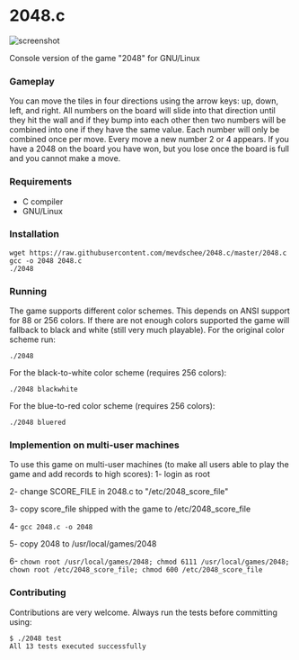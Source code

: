 2048.c
======

![screenshot](http://www.leaseweblabs.com/wp-content/uploads/2014/03/20481.png)

Console version of the game "2048" for GNU/Linux

### Gameplay

You can move the tiles in four directions using the arrow keys: up, down, left, and right. All numbers on the board will slide into that direction until they hit the wall and if they bump into each other then two numbers will be combined into one if they have the same value. Each number will only be combined once per move. Every move a new number 2 or 4 appears. If you have a 2048 on the board you have won, but you lose once the board is full and you cannot make a move. 

### Requirements

- C compiler
- GNU/Linux

### Installation

```
wget https://raw.githubusercontent.com/mevdschee/2048.c/master/2048.c
gcc -o 2048 2048.c
./2048
```

### Running

The game supports different color schemes. This depends on ANSI support for 88 or 256 colors. If there are not enough colors supported the game will fallback to black and white (still very much playable). For the original color scheme run:

```
./2048
```
For the black-to-white color scheme (requires 256 colors):

```
./2048 blackwhite
```

For the blue-to-red color scheme (requires 256 colors):

```
./2048 bluered
```

### Implemention on multi-user machines

To use this game on multi-user machines (to make all users able to play the game and add records to high scores):
1- login as root

2- change SCORE\_FILE in 2048.c to "/etc/2048\_score\_file"

3- copy score\_file shipped with the game to /etc/2048\_score\_file 

4- `gcc 2048.c -o 2048`

5- copy 2048 to /usr/local/games/2048

6- `chown root /usr/local/games/2048; chmod 6111 /usr/local/games/2048; chown root /etc/2048_score_file; chmod 600 /etc/2048_score_file`


### Contributing

Contributions are very welcome. Always run the tests before committing using:

```
$ ./2048 test
All 13 tests executed successfully
```
